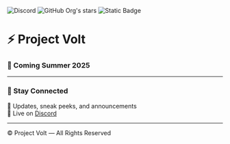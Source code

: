 ![Discord](https://img.shields.io/discord/1117102319675379712?label=Discord&logo=discord&color=5865F2)
![GitHub Org's stars](https://img.shields.io/github/stars/Project-Volt)
![Static Badge](https://img.shields.io/badge/status-coming%20soon-orange)

# ⚡ Project Volt

### 🚀 Coming Summer 2025

---

### 📢 Stay Connected

🔔 Updates, sneak peeks, and announcements  <br>
💬 Live on [Discord](https://discord.gg/c4wuc23QWz) 

---

© Project Volt — All Rights Reserved
